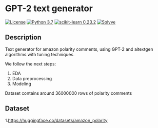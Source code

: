 # GPT-2 text generator

[![License](http://img.shields.io/badge/license-MIT-green.svg?style=flat)](https://github.com/Solvve/ml_gas_stations_forecast/blob/master/LICENSE.txt)
[![Python 3.7](https://img.shields.io/badge/python-3.7-blue.svg)](https://www.python.org/downloads/release/python-378/)
[![scikit-learn 0.23.2](https://img.shields.io/badge/scikit_learn-0.23.2-blue)](https://scikit-learn.org/stable/)
[![Solvve](https://img.shields.io/badge/made%20in-solvve-blue)](https://solvve.com/)

## Description
Text generator for amazon polarity comments, using GPT-2 and aitextgen algorithms with tuning techniques.

We follow the next steps:
1. EDA
2. Data preprocessing
3. Modeling

Dataset contains around 36000000 rows of polarity comments

## Dataset

1.https://huggingface.co/datasets/amazon_polarity
